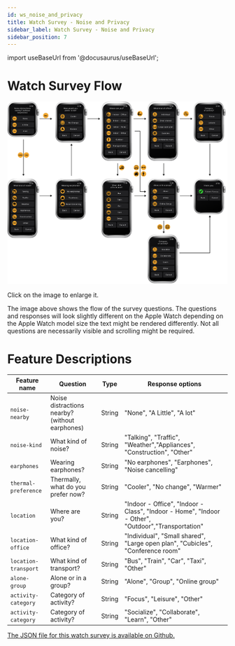 ```yaml
---
id: ws_noise_and_privacy
title: Watch Survey - Noise and Privacy
sidebar_label: Watch Survey - Noise and Privacy
sidebar_position: 7
---
```



import useBaseUrl from '@docusaurus/useBaseUrl';

# Watch Survey Flow
[![Image](/img/watch_survey_noise_and_privacy.png)](/img/watch_survey_noise_and_privacy.png)

Click on the image to enlarge it.

The image above shows the flow of the survey questions. The questions and responses will look slightly different on the Apple Watch depending on the Apple Watch model size the text might be rendered differently. Not all questions are necessarily visible and scrolling might be required.


# Feature Descriptions
| Feature name | Question | Type | Response options |
|--------------|----------|------|------------------|
| `noise-nearby` | Noise distractions nearby? (without earphones) | String | "None", "A Little", "A lot" |
| `noise-kind` | What kind of noise? | String |"Talking", "Traffic", "Weather","Appliances", "Construction", "Other"|
| `earphones` | Wearing earphones? | String | "No earphones", "Earphones", "Noise cancelling" |
| `thermal-preference` | Thermally, what do you prefer now? | String |"Cooler", "No change", "Warmer" |
| `location` | Where are you? | String | "Indoor - Office", "Indoor - Class", "Indoor - Home", "Indoor - Other", "Outdoor","Transportation" |
| `location-office` | What kind of office? | String | "Individual", "Small shared", "Large open plan", "Cubicles", "Conference room" |
| `location-transport` | What kind of transport? | String |"Bus", "Train", "Car", "Taxi", "Other"|
| `alone-group` | Alone or in a group? | String | "Alone", "Group", "Online group"|
| `activity-category` | Category of activity? | String | "Focus", "Leisure", "Other"|
| `activity-category` | Category of activity? | String | "Socialize", "Collaborate", "Learn", "Other"|

[The JSON file for this watch survey is available on Github.](https://github.com/cozie-app/cozie-apple/blob/master/Watch%20Surveys/watch_survey_noise_and_privacy.json)